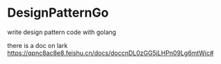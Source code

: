 # DesignPatternGo
write design pattern code with golang

there is a doc on lark https://qpnc8ac8e8.feishu.cn/docs/doccnDL0zGG5jLHPn09Lg6mtWic#
